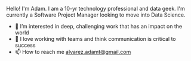 Hello! I'm Adam. I am a 10-yr technology professional and data geek. I'm currently a Software Project Manager looking to move into Data Science.
- 👀 I’m interested in deep, challenging work that has an impact on the world
- 💞️ I love working with teams and think communication is critical to success
- 📫 How to reach me alvarez.adamt@gmail.com

<!---
atalvarez1/atalvarez1 is a ✨ special ✨ repository because its `README.md` (this file) appears on your GitHub profile.
You can click the Preview link to take a look at your changes.
--->
